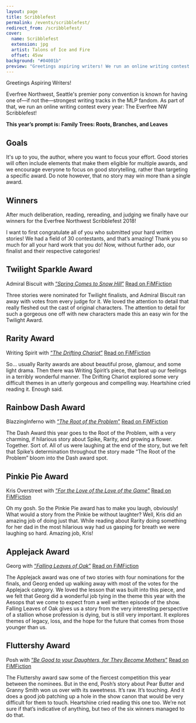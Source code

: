 ```yaml
---
layout: page
title: Scribblefest
permalink: /events/scribblefest/
redirect_from: /scribblefest/
cover:
  name: Scribblefest
  extension: jpg
  artist: Talons of Ice and Fire
  offset: 45vw
background: "#04001b"
preview: "Greetings aspiring writers! We run an online writing contest every year: Scribblefest!"
---
```


Greetings Aspiring Writers!

Everfree Northwest, Seattle's premier pony convention is known for having one of—if not the—strongest writing tracks in the MLP fandom. As part of that, we run an online writing contest every year: The Everfree NW Scribblefest!

**This year’s prompt is: Family Trees: Roots, Branches, and Leaves**

## Goals

It's up to you, the author, where you want to focus your effort. Good stories will often include elements that make them eligible for multiple awards, and we encourage everyone to focus on good storytelling, rather than targeting a specific award. Do note however, that no story may win more than a single award.

## Winners
After much deliberation, reading, rereading, and judging we finally have our winners for the Everfree Northwest Scribblefest 2018!

I want to first congratulate all of you who submitted your hard written stories!  We had a field of 30 contestants, and that’s amazing!  Thank you so much for all your hard work that you do!  Now, without further ado, our finalist and their respective categories!

## Twilight Sparkle Award
Admiral Biscuit with [“*Spring Comes to Snow Hill*”](https://www.fimfiction.net/story/402773/spring-comes-to-snow-hill)
[Read on FiMFiction](https://www.fimfiction.net/story/402773/spring-comes-to-snow-hill)

Three stories were nominated for Twilight finalists, and Admiral Biscuit ran away with votes from every judge for it.  We loved the attention to detail that really fleshed out the cast of original characters.  The attention to detail for such a gorgeous one off with new characters made this an easy win for the Twilight Award.

## Rarity Award
Writing Spirit with [“*The Drifting Chariot*”](https://www.fimfiction.net/story/399809/the-drifting-chariot)
[Read on FiMFiction](https://www.fimfiction.net/story/399809/the-drifting-chariot)

So… usually Rarity awards are about beautiful prose, glamour, and some light drama.  Then there was Writing Spirit’s piece, that beat up our feelings in a terribly wonderful manner.  The Drifting Chariot explored some very difficult themes in an utterly gorgeous and compelling way.  Heartshine cried reading it.  Enough said.

## Rainbow Dash Award
BlazzingInferno with [“*The Root of the Problem*”](https://www.fimfiction.net/story/402740/the-root-of-the-problem)
[Read on FiMFiction](https://www.fimfiction.net/story/402740/the-root-of-the-problem)

The Dash Award this year goes to the Root of the Problem, with a very charming, if hilarious story about Spike, Rarity, and growing a flower.  Together.  Sort of.  All of us were laughing at the end of the story, but we felt that Spike’s determination throughout the story made “The Root of the Problem” bloom into the Dash award spot.

## Pinkie Pie Award
Kris Overstreet with [“*For the Love of the Love of the Game*”](https://www.fimfiction.net/story/402619/for-love-of-the-love-of-the-game)
[Read on FiMFiction](https://www.fimfiction.net/story/402619/for-love-of-the-love-of-the-game)

Oh my gosh.  So the Pinkie Pie award has to make you laugh, obviously!  What would a story from the Pinkie be without laughter?  Well, Kris did an amazing job of doing just that.  While reading about Rarity doing something for her dad in the most hilarious way had us gasping for breath we were laughing so hard.  Amazing job, Kris!

## Applejack Award
Georg with [“*Falling Leaves of Oak*”](https://www.fimfiction.net/story/402723/falling-leaves-of-oak)
[Read on FiMFiction](https://www.fimfiction.net/story/402723/falling-leaves-of-oak)

The Applejack award was one of two stories with four nominations for the finals, and Georg ended up walking away with most of the votes for the Applejack category.  We loved the lesson that was built into this piece, and we felt that Georg did a wonderful job tying in the theme this year with the Aesops that we come to expect from a well written episode of the show.  Falling Leaves of Oak gives us a story from the very interesting perspective of a stallion whose profession is dying, but is still very important.  It explores themes of legacy, loss, and the hope for the future that comes from those younger than us.

## Fluttershy Award
Posh with [“*Be Good to your Daughters, for They Become Mothers*”](https://www.fimfiction.net/story/402757/be-good-to-your-daughters-for-they-become-mothers)
[Read on FiMFiction](https://www.fimfiction.net/story/402757/be-good-to-your-daughters-for-they-become-mothers)

The Fluttershy award saw some of the fiercest competition this year between the nominees.  But in the end, Posh’s story about Pear Butter and Granny Smith won us over with its sweetness.  It’s raw.  It’s touching.  And it does a good job patching up a hole in the show canon that would be very difficult for them to touch.  Heartshine cried reading this one too.  We’re not sure if that’s indicative of anything, but two of the six winners managed to do that.
